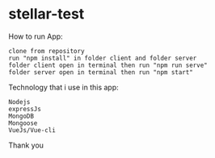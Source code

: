 # stellar-test
How to run App:

    clone from repository
    run "npm install" in folder client and folder server
    folder client open in terminal then run "npm run serve"
    folder server open in terminal then run "npm start"

Technology that i use in this app:

    Nodejs
    expressJs
    MongoDB
    Mongoose
    VueJs/Vue-cli

Thank you
